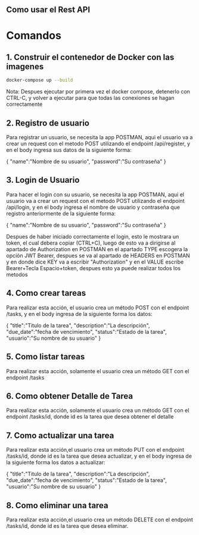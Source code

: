 ## Como usar el Rest API

# Comandos

## 1. Construir el contenedor de Docker con las imagenes

``` bash
docker-compose up --build
```

Nota: Despues ejecutar por primera vez el docker compose, detenerlo con CTRL-C, y volver a ejecutar para que todas las conexiones se hagan correctamente

## 2. Registro de usuario

Para registrar un usuario, se necesita la app POSTMAN, aqui el usuario va a crear un request con el metodo POST utilizando el endpoint /api/register, y en el body ingresa sus datos de la siguiente forma:

{
    "name":"Nombre de su usuario",
    "password":"Su contraseña"
}

## 3. Login de Usuario 

Para hacer el login con su usuario, se necesita la app POSTMAN, aqui el usuario va a crear un request con el metodo POST utilizando el endpoint /api/login, y en el body ingresa el nombre de usuario y contraseña que registro anteriormente de la siguiente forma:

{
    "name":"Nombre de su usuario",
    "password":"Su contraseña"
}

Despues de haber iniciado correctamente el login, esto le mostrara un token, el cual debera copiar (CTRL+C), luego de esto va a dirigirse al apartado de Authorization en POSTMAN en el apartado TYPE escogera la opción JWT Bearer, despues se va al apartado de HEADERS en POSTMAN y en donde dice KEY va a escribir "Authorization" y en el VALUE escribe Bearer+Tecla Espacio+token, despues esto ya puede realizar todos los metodos

## 4. Como crear tareas

Para realizar esta acción, el usuario crea un método POST con el endpoint /tasks, y en el body ingresa de la siguiente forma los datos:

{
    "title":"Titulo de la tarea",
    "description":"La descripción",
    "due_date":"fecha de vencimiento",
    "status":"Estado de la tarea",
    "usuario":"Su nombre de su usuario"
}

## 5. Como listar tareas

Para realizar esta acción, solamente el usuario crea un método GET con el endpoint /tasks

## 6. Como obtener Detalle de Tarea

Para realizar esta acción, solamente el usuario crea un método GET con el endpoint /tasks/id, donde id es la tarea que desea obtener el detalle

## 7. Como actualizar una tarea

Para realizar esta acción,el usuario crea un método PUT con el endpoint /tasks/id, donde id es la tarea que desea actualizar, y en el body ingresa de la siguiente forma los datos a actualizar:

{
    "title":"Titulo de la tarea",
    "description":"La descripción",
    "due_date":"fecha de vencimiento",
    "status":"Estado de la tarea",
    "usuario":"Su nombre de su usuario"
}

## 8. Como eliminar una tarea

Para realizar esta acción,el usuario crea un método DELETE con el endpoint /tasks/id, donde id es la tarea que desea eliminar.